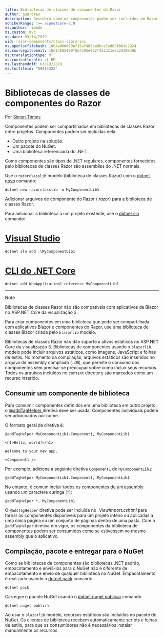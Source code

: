 ```yaml
---
title: Bibliotecas de classes de componentes do Razor
author: guardrex
description: Descubra como os componentes podem ser incluídos em Razor componentes aplicativos de uma biblioteca de componentes externos.
monikerRange: '>= aspnetcore-3.0'
ms.author: riande
ms.custom: mvc
ms.date: 03/14/2019
uid: razor-components/class-libraries
ms.openlocfilehash: 1064ad60d90af15af483ba9bca5ed85fb63c2924
ms.sourcegitcommit: 10e14b85490f064395e9b2f423d21e3c2d39ed8b
ms.translationtype: MT
ms.contentlocale: pt-BR
ms.lasthandoff: 03/19/2019
ms.locfileid: "59515323"
---
```

# <a name="razor-components-class-libraries"></a>Bibliotecas de classes de componentes do Razor

Por [Simon Timms](https://github.com/stimms)

Componentes podem ser compartilhados em bibliotecas de classes Razor entre projetos. Componentes podem ser incluídas nela:

* Outro projeto na solução.
* Um pacote do NuGet.
* Uma biblioteca referenciada do .NET.

Como componentes são tipos de .NET regulares, componentes fornecidos pelo bibliotecas de classes Razor são assemblies do .NET normais.

Use o `razorclasslib` modelo (biblioteca de classes Razor) com o [dotnet novo](/dotnet/core/tools/dotnet-new) comando:

```console
dotnet new razorclasslib -o MyComponentLib1
```

Adicionar arquivos de componente do Razor (*.razor*) para a biblioteca de classes Razor.

Para adicionar a biblioteca a um projeto existente, use o [dotnet sln](/dotnet/core/tools/dotnet-sln) comando:

# <a name="visual-studiotabvisual-studio"></a>[Visual Studio](#tab/visual-studio)

```console
dotnet sln add .\MyComponentLib1
```

# <a name="net-core-clitabnetcore-cli"></a>[CLI do .NET Core](#tab/netcore-cli)

```console
dotnet add WebApplication1 reference MyComponentLib1
```

---

> [!NOTE]
> Bibliotecas de classes Razor não são compatíveis com aplicativos de Blazor no ASP.NET Core da visualização 3.
>
> Para criar componentes em uma biblioteca que pode ser compartilhada com aplicativos Blazor e componentes do Razor, use uma biblioteca de classes Blazor criada pelo `blazorlib` modelo.
>
> Bibliotecas de classes Razor não dão suporte a ativos estáticos no ASP.NET Core da visualização 3. Bibliotecas de componentes usando o `blazorlib` modelo pode incluir arquivos estáticos, como imagens, JavaScript e folhas de estilo. No momento da compilação, arquivos estáticos são inseridos no arquivo de assembly compilado (*. dll*), que permite o consumo dos componentes sem precisar se preocupar sobre como incluir seus recursos. Todos os arquivos incluídos no `content` directory são marcados como um recurso inserido.

## <a name="consume-a-library-component"></a>Consumir um componente de biblioteca

Para consumir componentes definidos em uma biblioteca em outro projeto, o [ @addTagHelper ](xref:mvc/views/tag-helpers/intro#add-helper-label) diretiva deve ser usada. Componentes individuais podem ser adicionados por nome.

O formato geral da diretiva é:

```cshtml
@addTagHelper MyComponentLib1.Component1, MyComponentLib1

<h1>Hello, world!</h1>

Welcome to your new app.

<Component1 />
```

Por exemplo, adiciona a seguinte diretiva `Component1` de `MyComponentLib1`:

```cshtml
@addTagHelper MyComponentLib1.Component1, MyComponentLib1
```

No entanto, é comum incluir todos os componentes de um assembly usando um caractere curinga (`*`):

```cshtml
@addTagHelper *, MyComponentLib1
```

O `@addTagHelper` diretiva pode ser incluída no *_ViewImport.cshtml* para tornar os componentes disponíveis para um projeto inteiro ou aplicadas a uma única página ou um conjunto de páginas dentro de uma pasta. Com o `@addTagHelper` diretiva em vigor, os componentes da biblioteca de componentes podem ser consumidos como se estivessem no mesmo assembly que o aplicativo.

## <a name="build-pack-and-ship-to-nuget"></a>Compilação, pacote e entregar para o NuGet

Como as bibliotecas de componentes são bibliotecas .NET padrão, empacotamento e enviá-los para o NuGet não é diferente de empacotamento e envio de qualquer biblioteca no NuGet. Empacotamento é realizado usando o [dotnet pack](/dotnet/core/tools/dotnet-pack) comando:

```console
dotnet pack
```

Carregue o pacote NuGet usando o [dotnet nuget publicar](/dotnet/core/tools/dotnet-nuget-push) comando:

```console
dotnet nuget publish
```

Ao usar o `blazorlib` modelo, recursos estáticos são incluídos no pacote do NuGet. Os clientes de biblioteca recebem automaticamente scripts e folhas de estilo, para que os consumidores não é necessários instalar manualmente os recursos.
